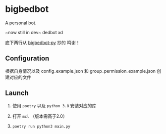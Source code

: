 # bigbedbot
A personal bot.

~now still in dev~ dedbot xd

底下两行从 [bigbedbot-py](https://github.com/mikezom/bigbedbot-py) 抄的 鸣谢！

## Configuration

根据自身情况以及 config_example.json 和 group_permission_example.json 创建对应的文件
## Launch

  1. 使用 `poetry` 以及 `python 3.8` 安装对应的库
  
  2. 打开 `mcl` （版本需高于2.0）
  
  3. `poetry run python3 main.py`
